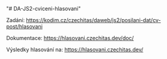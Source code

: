 "# DA-JS2-cviceni-hlasovani" 

Zadání:                    https://kodim.cz/czechitas/daweb/js2/posilani-dat/cv-post/hlasovani

Dokumentace:               https://hlasovani.czechitas.dev/doc/

Výsledky hlasování na:     https://hlasovani.czechitas.dev/
